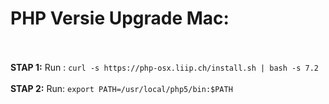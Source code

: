 <h1>PHP Versie Upgrade Mac:</h1>
<Br>
<Br>
<b>STAP 1:</b>
  Run : <code>curl -s https://php-osx.liip.ch/install.sh | bash -s 7.2</code><br>
<br>
<b>STAP 2:</b>
  Run: <code>export PATH=/usr/local/php5/bin:$PATH</code>
